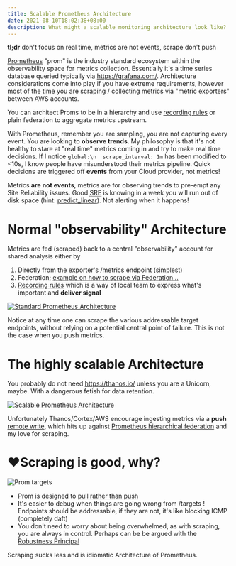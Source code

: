 ```yaml
---
title: Scalable Prometheus Architecture
date: 2021-08-10T18:02:38+08:00
description: What might a scalable monitoring architecture look like?
---
```


**tl;dr** don't focus on real time, metrics are not events, scrape don't push

[Prometheus](https://prometheus.io/) "prom" is the industry standard ecosystem
within the observability space for metrics collection. Essentially it's a time
series database queried typically via <https://grafana.com/>. Architecture
considerations come into play if you have extreme requirements, however most of
the time you are scraping / collecting metrics via "metric exporters" between
AWS accounts.

You can architect Proms to be in a hierarchy and use [recording
rules](https://prometheus.io/docs/prometheus/latest/configuration/recording_rules/)
or plain federation to aggregate metrics upstream.

With Prometheus, remember you are sampling, you are not capturing every event.
You are looking to **observe trends**. My philosophy is that it's not healthy
to stare at "real time" metrics coming in and try to make real time decisions.
If I notice `global:\n  scrape_interval: 1m` has been modified to <10s, I know
people have misunderstood their metrics pipeline. Quick decisions are triggered
off **events** from your Cloud provider, not metrics!

Metrics **are not events**, metrics are for observing trends to pre-empt any
Site Reliability issues. Good <abbr title="Site Reliablity
Engieering">SRE</abbr> is knowing in a week you will run out of disk space (hint: [predict_linear](https://prometheus.io/docs/prometheus/latest/querying/functions/#predict_linear)).
Not alerting when it happens!

# Normal "observability" Architecture

Metrics are fed (scraped) back to a central "observability" account for shared
analysis either by

1. Directly from the exporter's /metrics endpoint (simplest)
2. Federation; [example on how to scrape via Federation...](https://github.com/kaihendry/debugprom#how-to-federate-particular-metrics)
3. [Recording rules](https://prometheus.io/docs/prometheus/latest/configuration/recording_rules/) which is a way of local team to express what's important and **deliver signal**

<a href="https://excalidraw.com/#json=5529885153951744,mY5yU9vQRE0JFXzcJayJLQ">
<img alt="Standard Prometheus Architecture" src="https://s.natalian.org/2021-08-12/scraping-arch.svg">
</a>

Notice at any time one can scrape the various addressable target endpoints,
without relying on a potential central point of failure. This is not the case when you push metrics.

# The highly scalable Architecture

You probably do not need https://thanos.io/ unless you are a Unicorn, maybe.
With a dangerous fetish for data retention.

<a href="https://excalidraw.com/#json=5031494363906048,xfbeeWO2VqTl1LuTnnMXdQ">
<img alt="Scalable Prometheus Architecture" src="https://s.natalian.org/2021-08-11/extreme.svg">
</a>

Unfortunately Thanos/Cortex/AWS encourage ingesting metrics via a **push** [remote
write](https://docs.aws.amazon.com/prometheus/latest/userguide/AMP-onboard-ingest-metrics.html),
which hits up against [Prometheus hierarchical
federation](https://prometheus.io/docs/prometheus/latest/federation/#hierarchical-federation) and my love for scraping.

# ❤️Scraping is good, why?

<img src="https://s.natalian.org/2021-08-12/prom-scrape.png" alt="Prom targets">

* Prom is designed to [pull rather than push](https://prometheus.io/docs/introduction/faq/#why-do-you-pull-rather-than-push)
* It's easier to debug when things are going wrong from /targets ! Endpoints should be addressable, if they are not, it's like blocking ICMP (completely daft)
* You don't need to worry about being overwhelmed, as with scraping, you are always in control. Perhaps can be be argued with the [Robustness Principal](https://en.wikipedia.org/wiki/Robustness_principle)

Scraping sucks less and is idiomatic Architecture of Prometheus.
